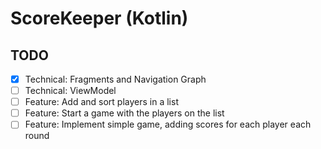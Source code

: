 # ScoreKeeper (Kotlin)

## TODO

- [x] Technical: Fragments and Navigation Graph
- [ ] Technical: ViewModel
- [ ] Feature: Add and sort players in a list
- [ ] Feature: Start a game with the players on the list
- [ ] Feature: Implement simple game, adding scores for each player each round
